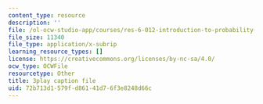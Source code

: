 ```yaml
---
content_type: resource
description: ''
file: /ol-ocw-studio-app/courses/res-6-012-introduction-to-probability-spring-2018/72b713d1579fd86141d76f3e8248d66c_363JQxFwLXg.srt
file_size: 11340
file_type: application/x-subrip
learning_resource_types: []
license: https://creativecommons.org/licenses/by-nc-sa/4.0/
ocw_type: OCWFile
resourcetype: Other
title: 3play caption file
uid: 72b713d1-579f-d861-41d7-6f3e8248d66c
---
```

